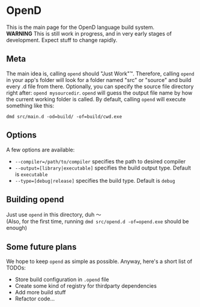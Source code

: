 # OpenD

This is the main page for the OpenD language build system.  
**WARNING** This is still work in progress, and in very early stages of development. Expect stuff to change rapidly.

## Meta

The main idea is, calling `opend` should "Just Work"™. Therefore, calling `opend` in your app's folder will look for a folder named "src" or "source" and build every .d file from there.
Optionally, you can specify the source file directory right after: `opend mysourcedir`. `opend` will guess the output file name by how the current working folder is called.
By default, calling `opend` will execute something like this:
```
dmd src/main.d -od=build/ -of=build/cwd.exe
```

## Options

A few options are available:
* `--compiler=/path/to/compiler` specifies the path to desired compiler
* `--output=[library|executable]` specifies the build output type. Default is `executable`
* `--type=[debug|release]` specifies the build type. Default is `debug`

## Building opend

Just use `opend` in this directory, duh ～  
(Also, for the first time, running `dmd src/opend.d -of=opend.exe` should be enough)

## Some future plans

We hope to keep `opend` as simple as possible. Anyway, here's a short list of TODOs:
* Store build configuration in `.opend` file
* Create some kind of registry for thirdparty dependencies
* Add more build stuff
* Refactor code...